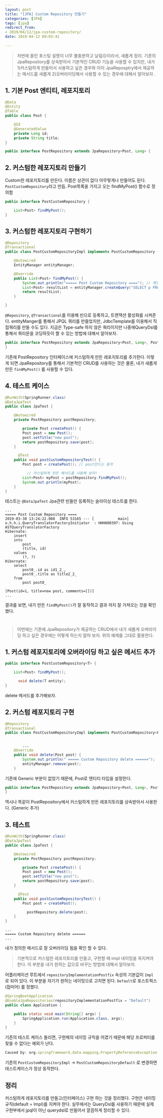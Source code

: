 ```yaml
---
layout: post
title: "[JPA] Custom Repository 만들기"
categories: [JPA]
tags: [jpa]
redirect_from: 
- 2019/04/12/jpa-custom-repository/
date: 2019-04-12 09:03:41
 
---
```


> 저번에 올린 포스팅 설명이 너무 불충분하고 날림😔이라서, 새롭게 정리. 기존의 JpaRepository를 상속받아서 기본적인 CRUD 기능을 사용할 수 있지만, 내가 1)커스텀하게 만들어서 사용하고 싶은 경우와 이미 JpaReposptry에서 제공하는 메서드를 새롭게 2)오버라이딩해서 사용할 수 있는 경우에 대해서 알아보자 .

## 1\. 기본 Post 엔티티, 레포지토리

```java
@Data
@Entity
@Table
public class Post {

    @Id
    @GeneratedValue
    private Long id;
    private String title;
}
```

```java
public interface PostRepository extends JpaRepository<Post, Long> {
```

## 2\. 커스텀한 레포지토리 만들기

Custom한 레포지토리를 만든다. 이름은 상관이 없다 아무렇게나 만들어도 된다.  
`PostCustomRepository`라고 만듬. Post목록을 가지고 오는 findMyPost() 함수로 정의함

```java
public interface PostCustomRepository {

    List<Post> findMyPost();
}
```

## 3\. 커스텀한 레포지토리 구현하기

```java
@Repository
@Transactional
public class PostCustomRepositoryImpl implements PostCustomRepository {

    @Autowired
    EntityManager entityManager;

    @Override
    public List<Post> findMyPost() {
        System.out.println("===== Post Custom Repository ===="); // 확인하기 위해서 print
        List<Post> resultList = entityManager.createQuery("SELECT p FROM Post AS p", Post.class).getResultList();
        return resultList;
    }

}
```

`@Repository`, `@Transactional`를 이용해 빈으로 등록하고, 트랜잭션 활성화를 시켜준다. entityManger를 통해서 JPQL 쿼리를 만들었지만, JdbcTemplate를 이용해서 직접쿼리를 만들 수도 있다. 지금은 Type-safe 하지 않은 쿼리이지만 나중에QueryDsl를 통해서 쿼리문을 코딩하듯이 짤 수 있는 방법에 대해서 알아보자.

```java
public interface PostRepository extends JpaRepository<Post, Long>, PostCustomRepository {   
}
```

기존에 PostRepository 인터페이스에 커스텀하게 만든 레포지토리를 추가한다. 이렇게 되면 JpaRepository를 통해서 기본적인 CRUD를 사용하는 것은 물론, 내가 새롭게 만든 `findMyPost()` 를 사용할 수 있다.

## 4\. 테스트 케이스

```java
@RunWith(SpringRunner.class)
@DataJpaTest
public class JpaTest {

    @Autowired
    private PostRepository postRepository;

        private Post createPost() {
        Post post = new Post();
        post.setTitle("new post");
        return postRepository.save(post);
    }

      @Test
    public void postCustomRepositoryTest() {
        Post post = createPost(); // post만드는 동작

          // 커스텀하게 만든 메서드를 사용해 보자! 
        List<Post> myPost = postRepository.findMyPost();
        System.out.println(myPost);
    }
}
```

테스트는 `@DataJpaTest` Jpa관련 빈들만 등록하는 슬라이싱 테스트를 한다.

```
...
===== Post Custom Repository ====  
2019-03-30 13:24:22.088  INFO 53165 --- [           main] o.h.h.i.QueryTranslatorFactoryInitiator  : HHH000397: Using ASTQueryTranslatorFactory
Hibernate: 
    insert 
    into
        post
        (title, id) 
    values
        (?, ?)
Hibernate: 
    select
        post0_.id as id1_2_,
        post0_.title as title2_2_ 
    from
        post post0_

[Post(id=1, title=new post, comments=[])]
... 
```

결과를 보면, 내가 만든 `findMyPost()`가 잘 동작하고 결과 까지 잘 가져오는 것을 확인 했다.

#

> 이번에는 기존에 JpaRepository가 제공하는 CRUD에서 내가 새롭게 오버라이딩 하고 싶은 경우에는 어떻게 하는지 알아 보자. 위의 예제를 그대로 활용한다.

## 1\. 커스텀 레포지토리에 오버라이딩 하고 싶은 메서드 추가

```java
public interface PostCustomRepository<T> {

    List<Post> findMyPost();

      void delete(T entity);
}
```

delete 메서드를 추가해보자.

## 2\. 커스텀 레포지토리 구현

```java
@Repository
@Transactional
public class PostCustomRepositoryImpl implements PostCustomRepository<Post> {


        ...  
    @Override
    public void delete(Post post) {
        System.out.println(" ===== Custom Repository delete ======");
        entityManager.remove(post);
    }

```

기존에 Generic 부분이 없었기 때문에, Post로 엔티티 타입을 설정한다.

```java
public interface PostRepository extends JpaRepository<Post, Long>, PostCustomRepository<Post> {   
}
```

역시나 똑같이 PostRepository에서 커스텀하게 만든 레포지토리를 상속받아서 사용한다. (Generic 추가)

## 3\. 테스트

```java
@RunWith(SpringRunner.class)
@DataJpaTest
public class JpaTest {

    @Autowired
    private PostRepository postRepository;

        private Post createPost() {
        Post post = new Post();
        post.setTitle("new post");
        return postRepository.save(post);
    }

      @Test
    public void postCustomRepositoryTest() {
        Post post = createPost();

          postRepository.delete(post);
    }
}
```

```
...
===== Custom Repository delete ======
...
```

내가 정의한 메서드로 잘 오버라이딩 됨을 확인 할 수 있다.

> 기본적으로 커스텀한 레포지토리를 만들고, 구현할 때 impl 네이밍을 꼭지켜야 한다. 이 부분을 내가 원하는 값으로 바꾸는 방법에 대해서 알아보자.

어플리케이션 루트에서 `repositoryImplementationPostfix` 속성의 기본값이 `Impl` 로 되어 있다. 이 부분을 자기가 원하는 네이밍으로 고치면 된다. `Default`로 포스트픽스(접미어) 를 정했다.

```java
@SpringBootApplication
@EnableJpaRepositories(repositoryImplementationPostfix = "Default")
public class Application {

    public static void main(String[] args) {
        SpringApplication.run(Application.class, args);
    }
}

```

기존의 테스트 케이스 돌리면, 구현체의 네이밍 규칙을 어겼기 때문에 해당 프로퍼티를 찾을 수 없다는 예외가 난다.

```js
Caused by: org.springframework.data.mapping.PropertyReferenceException: No property findMyPost found for type Post!
```

기존의 `PostCustomRepositoryImpl` -> `PostCustomRepositoryDefault` 로 변경하면 테스트케이스가 정상 동작한다.

## 정리

커스텀하게 레포지토리를 만들고(인터페이스) 구현 하는 것을 정리했다. 구현은 네이밍규칙(default = Impl)를 지켜야 한다. 실무에서는 QueryDsl를 사용하기 때문에 실제 구현부에서 jpql이 아닌 querydsl로 만들어서 깔끔하게 정리할 수 있다.